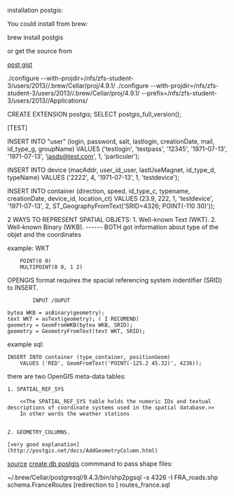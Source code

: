 

installation postgis:

You could install from brew:

brew install postgis

or get the source from

[post gist](http://postgis.net/install/)

./configure --with-projdir=/nfs/zfs-student-3/users/2013/<your login>/.brew/Cellar/proj/4.9.1/
./configure --with-projdir=/nfs/zfs-student-3/users/2013/<your login>/.brew/Cellar/proj/4.9.1/ --prefix=/nfs/zfs-student-3/users/2013/<your login>/Applications/


CREATE EXTENSION postgis;
SELECT postgis_full_version();


[TEST]

INSERT INTO "user" (login, password, salt, lastlogin, creationDate, mail, id_type_g, groupName) VALUES ('testlogin', 'testpass', '12345',  '1971-07-13', '1971-07-13', 'jasds@test.com', 1, 'particuler');

INSERT INTO device  (macAddr, user_id_user, lastUseMagnet, id_type_d, typeName) VALUES ('2222', 4,  '1971-07-13', 1, 'testdevice');

INSERT INTO container (direction, speed, id_type_c,  typename, creationDate, device_id,  location_ct) VALUES (23.9, 222,  1, 'testdevice', '1971-07-13', 2, ST_GeographyFromText('SRID=4326; POINT(-110 30)'));


2 WAYS  TO REPRESENT SPATIAL OBJETS:
	1. Well-known Text (WKT).
	2. Well-known Binary (WKB).
------ BOTH got information about type of the objet and the coordinates

example: 
		WKT

		POINT(0 0)
		MULTIPOINT(0 0, 1 2)

OPENGIS format requires the spacial referencing system indentifier (SRID) to INSERT.

			INPUT /OUPUT

	bytea WKB = asBinary(geometry); 
	text WKT = asText(geometry); ( I RECOMEND)
	geometry = GeomFromWKB(bytea WKB, SRID); 
	geometry = GeometryFromText(text WKT, SRID);

example sql:

	INSERT INTO container (type_container, positionGeom)
		VALUES ('RED', GeomFromText('POINT(-125.2 45.32)', 4236));

there are two OpenGIS meta-data tables: 
	
	1. SPATIAL_REF_SYS
		
		<<The SPATIAL_REF_SYS table holds the numeric IDs and textual descriptions of coordinate systems used in the spatial database.>>
		In other words the weather stations


	2. GEOMETRY_COLUMNS. 

	[very good explanation](http://postgis.net/docs/AddGeometryColumn.html)



[source](http://postgis.refractions.net/documentation/manual-1.3/ch04.html#id2571655)
[create db postgis](http://workshops.boundlessgeo.com/postgis-intro/creating_db.html)
commmand to pass shape files:

~/.brew/Cellar/postgresql/9.4.3/bin/shp2pgsql -s 4326 -I FRA_roads.shp  schema.FranceRoutes [redirection to ]  routes_france.sql
